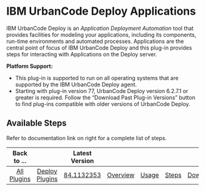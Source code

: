 
IBM UrbanCode Deploy Applications
=================================


IBM UrbanCode Deploy is an *Application Deployment Automation* tool that provides facilities for modeling your 
applications, including its components, run-time environments and automated processes. Applications are the central 
point of focus of IBM UrbanCode Deploy and this plug-in provides steps for interacting with Applications on the Deploy 
server.


 **Platform Support:** 


* This plug-in is supported to run on all operating systems that are supported by 
the IBM UrbanCode Deploy agent.
* Starting with plug-in version 77, UrbanCode Deploy version 6.2.7.1 or greater is 
required. Follow the “Download Past Plug-in Versions” button to find plug-ins compatible with older versions of 
UrbanCode Deploy.



Available Steps
---------------


Refer to documentation link on right for a complete list of 
steps.






|Back to ...||Latest Version|||||
| :---: | :---: | :---: | :---: | :---: | :---: | :---: |
|[All Plugins](../../index.md)|[Deploy Plugins](../README.md)|[84.1132353]()|[Overview](overview.md)|[Usage](usage.md)|[Steps](steps.md)|[Downloads](downloads.md)|
